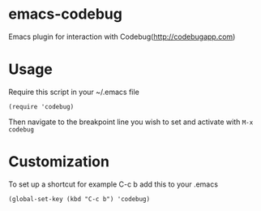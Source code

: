emacs-codebug
=============

Emacs plugin for interaction with Codebug(http://codebugapp.com)

Usage
=====

Require this script in your ~/.emacs file

    (require 'codebug)

Then navigate to the breakpoint line you wish to set and activate with `M-x codebug` 


Customization
============

To set up a shortcut for example C-c b add this to your .emacs

    (global-set-key (kbd "C-c b") 'codebug)
